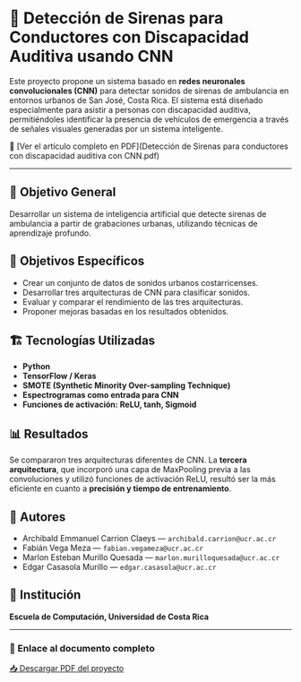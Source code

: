 # 🚨 Detección de Sirenas para Conductores con Discapacidad Auditiva usando CNN

Este proyecto propone un sistema basado en **redes neuronales convolucionales (CNN)** para detectar sonidos de sirenas de ambulancia en entornos urbanos de San José, Costa Rica. El sistema está diseñado especialmente para asistir a personas con discapacidad auditiva, permitiéndoles identificar la presencia de vehículos de emergencia a través de señales visuales generadas por un sistema inteligente.

📄 [Ver el artículo completo en PDF](Detección de Sirenas para conductores con discapacidad auditiva con CNN.pdf)

---

## 🧠 Objetivo General

Desarrollar un sistema de inteligencia artificial que detecte sirenas de ambulancia a partir de grabaciones urbanas, utilizando técnicas de aprendizaje profundo.

## 🎯 Objetivos Específicos

- Crear un conjunto de datos de sonidos urbanos costarricenses.
- Desarrollar tres arquitecturas de CNN para clasificar sonidos.
- Evaluar y comparar el rendimiento de las tres arquitecturas.
- Proponer mejoras basadas en los resultados obtenidos.

## 🏗️ Tecnologías Utilizadas

- **Python**
- **TensorFlow / Keras**
- **SMOTE (Synthetic Minority Over-sampling Technique)**
- **Espectrogramas como entrada para CNN**
- **Funciones de activación: ReLU, tanh, Sigmoid**

## 📊 Resultados

Se compararon tres arquitecturas diferentes de CNN. La **tercera arquitectura**, que incorporó una capa de MaxPooling previa a las convoluciones y utilizó funciones de activación ReLU, resultó ser la más eficiente en cuanto a **precisión y tiempo de entrenamiento**.

## 👥 Autores

- Archibald Emmanuel Carrion Claeys — `archibald.carrion@ucr.ac.cr`
- Fabián Vega Meza — `fabian.vegameza@ucr.ac.cr`
- Marlon Esteban Murillo Quesada — `marlon.murilloquesada@ucr.ac.cr`
- Edgar Casasola Murillo — `edgar.casasola@ucr.ac.cr`

## 📍 Institución

**Escuela de Computación, Universidad de Costa Rica**

---

### 📄 Enlace al documento completo

[📥 Descargar PDF del proyecto](Detección%20de%20Sirenas%20para%20conductores%20con%20discapacidad%20auditiva%20con%20CNN.pdf)
